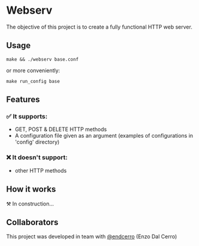 # Webserv
The objective of this project is to create a fully functional HTTP web server.

## Usage
	make && ./webserv base.conf
or more conveniently:

	make run_config base

## Features
### ✅ It supports:
* GET, POST & DELETE HTTP methods
* A configuration file given as an argument (examples of configurations in 'config' directory)

### ❌ It doesn't support:
* other HTTP methods

## How it works
⚒️ In construction...

## Collaborators
This project was developed in team with [@endcerro][1] (Enzo Dal Cerro)

[1]: https://github.com/endcerro
